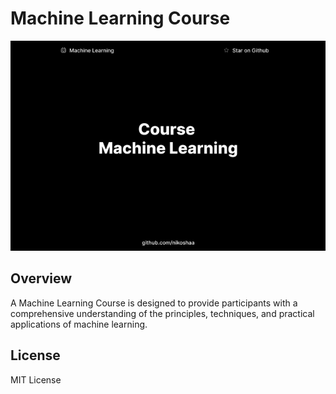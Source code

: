 # Machine Learning Course

[![screen](screen.png)](https://twitter.com/sonnylazuardi/status/1634821365596299264)

## Overview

A Machine Learning Course is designed to provide participants with a comprehensive understanding of the principles, techniques, and practical applications of machine learning. 

## License

MIT License
